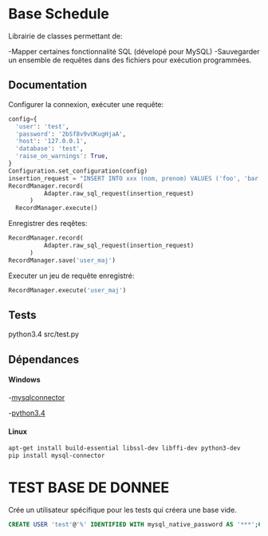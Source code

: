 Base Schedule
=====================

Librairie de classes permettant de:

  -Mapper certaines fonctionnalité SQL (dévelopé pour MySQL)
  -Sauvegarder un ensemble de requêtes dans des fichiers pour exécution programmées.


Documentation
---------------------

Configurer la connexion, exécuter une requête:

```python
config={
  'user': 'test',
  'password': '2bSf8v9vUKugHjaA',
  'host': '127.0.0.1',
  'database': 'test',
  'raise_on_warnings': True,
}
Configuration.set_configuration(config)
insertion_request = "INSERT INTO xxx (nom, prenom) VALUES ('foo', 'bar');"
RecordManager.record(
          Adapter.raw_sql_request(insertion_request)
      )
  RecordManager.execute()
```

Enregistrer des reqêtes:

```python
RecordManager.record(
          Adapter.raw_sql_request(insertion_request)
      )
RecordManager.save('user_maj')
```

Executer un jeu de requête enregistré:

```python
RecordManager.execute('user_maj')
```



Tests
---------------------

python3.4 src/test.py

Dépendances
---------------------

#### Windows

  -[mysqlconnector](https://dev.mysql.com/downloads/connector/odbc/)

  -[python3.4](https://www.python.org/downloads/)

#### Linux

```bash
apt-get install build-essential libssl-dev libffi-dev python3-dev
pip install mysql-connector
```

TEST BASE DE DONNEE
======================

Crée un utilisateur spécifique pour les tests qui créera une base vide.
```SQL
CREATE USER 'test'@'%' IDENTIFIED WITH mysql_native_password AS '***';GRANT USAGE ON *.* TO 'test'@'%' REQUIRE NONE WITH MAX_QUERIES_PER_HOUR 0 MAX_CONNECTIONS_PER_HOUR 0 MAX_UPDATES_PER_HOUR 0 MAX_USER_CONNECTIONS 0;CREATE DATABASE IF NOT EXISTS `test`;GRANT ALL PRIVILEGES ON `test`.* TO 'test'@'%';
```
